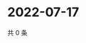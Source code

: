 # 2022-07-17

共 0 条

<!-- BEGIN WEIBO -->
<!-- 最后更新时间 Sun Jul 17 2022 20:28:59 GMT+0800 (China Standard Time) -->

<!-- END WEIBO -->
